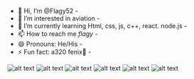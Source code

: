 - 👋 Hi, I’m @Flagy52 -
- 👀 I’m interested in aviation -
- 🌱 I’m currently learning Html, css, js, c++, react. node.js -
- 📫 How to reach me _flagy_ -
- 😄 Pronouns: He/His -
- ⚡ Fun fact: a320 fenix💞️ -
  
![alt text](https://camo.githubusercontent.com/17c35262b934def2d9accd8155e46b5405df687959190dafd5e36ec3f1f4c61c/68747470733a2f2f696d672e736869656c64732e696f2f62616467652f6a6176617363726970742d4637444631452e7376673f267374796c653d666f722d7468652d6261646765266c6f676f3d6a617661736372697074266c6f676f436f6c6f723d666666)
![alt text](https://camo.githubusercontent.com/9be8ab389d97ab66bf95641e7f76709ecb266d0015b0b4ef0043175372910595/68747470733a2f2f696d672e736869656c64732e696f2f62616467652f68746d6c2d4533344632362e7376673f267374796c653d666f722d7468652d6261646765266c6f676f3d68746d6c35266c6f676f436f6c6f723d666666)
![alt text](https://camo.githubusercontent.com/f13a64e715ee214b7a1c50a5414ccee9b7b03afb78758119ef13a23536567ef7/68747470733a2f2f696d672e736869656c64732e696f2f62616467652f6373732d3135373242362e7376673f267374796c653d666f722d7468652d6261646765266c6f676f3d63737333266c6f676f436f6c6f723d666666)
![alt text](https://camo.githubusercontent.com/dcd0abf6ae82556c251be00813812f81c00b60b4549f69dd79077309edb70ab8/68747470733a2f2f696d672e736869656c64732e696f2f62616467652f6e6f64652e6a732d3930433533462e7376673f267374796c653d666f722d7468652d6261646765266c6f676f3d6e6f64652e6a73266c6f676f436f6c6f723d666666)
![alt text](https://camo.githubusercontent.com/dbae726149749316cb57d7cadeded16a2d5708587a9e0c374c557752e2a20e13/68747470733a2f2f696d672e736869656c64732e696f2f62616467652f6d6f6e676f64622d3236413934342e7376673f267374796c653d666f722d7468652d6261646765266c6f676f3d6d6f6e676f6462266c6f676f436f6c6f723d666666)
![alt text](https://steamuserimages-a.akamaihd.net/ugc/1010440818897388879/47ADB07D8000FD5ECA10754467A9C562F0FEF1A5/?imw=5000&amp;imh=5000&amp;ima=fit&amp;impolicy=Letterbox&amp;imcolor=%23000000&amp;letterbox=false)
<!---
Flagy52/Flagy52 is a ✨ special ✨ repository because its `README.md` (this file) appears on your GitHub profile.
You can click the Preview link to take a look at your changes.
--->
